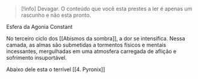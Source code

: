 >[!info] Devagar.
>O conteúdo que você esta prestes a ler é apenas um rascunho e não esta pronto.

Esfera da Agonia Constant

No terceiro ciclo dos [[Abismos da sombra]], a dor se intensifica. Nessa camada, as almas são submetidas a tormentos físicos e mentais incessantes, mergulhadas em uma atmosfera carregada de aflição e sofrimento insuportável.

Abaixo dele esta o terrível [[4. Pyronix]]